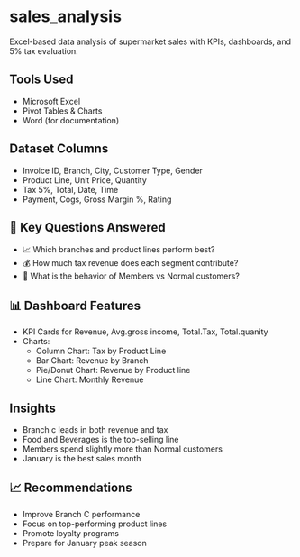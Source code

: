 # sales_analysis
Excel-based data analysis of supermarket sales with KPIs, dashboards, and 5% tax evaluation.

## Tools Used
- Microsoft Excel
- Pivot Tables & Charts
- Word (for documentation)

## Dataset Columns
- Invoice ID, Branch, City, Customer Type, Gender
- Product Line, Unit Price, Quantity
- Tax 5%, Total, Date, Time
- Payment, Cogs, Gross Margin %, Rating

## 📌 Key Questions Answered
- 📈 Which branches and product lines perform best?
- 💰 How much tax revenue does each segment contribute?
- 👥 What is the behavior of Members vs Normal customers?



## 📊 Dashboard Features
- KPI Cards for Revenue, Avg.gross income, Total.Tax, Total.quanity
- Charts:
  - Column Chart: Tax by Product Line
  - Bar Chart: Revenue by Branch
  - Pie/Donut Chart: Revenue by Product line
  - Line Chart: Monthly Revenue

## Insights
- Branch c leads in both revenue and tax
- Food and Beverages is the top-selling line
- Members spend slightly more than Normal customers
- January is the best sales month

## 📈 Recommendations
- Improve Branch C performance
- Focus on top-performing product lines
- Promote loyalty programs
- Prepare for January peak season

